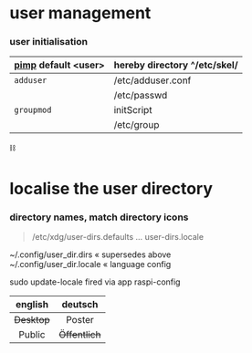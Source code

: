 # user management

### user initialisation

|[pimp](#bash_aliases) default \<user\> |hereby directory ^/etc/skel/ |  
| :--- | :--- |  
|`adduser` |/etc/adduser.conf |
| |/etc/passwd |
|`groupmod` |initScript |
| |/etc/group |


:chains:

# localise the user directory

### directory names, match directory icons

> /etc/xdg/user-dirs.defaults … user-dirs.locale

~/.config/user_dir.dirs « supersedes above  
~/.config/user_dir.locale « language config

sudo update-locale fired via app raspi-config

|english |deutsch |
| :--: | :--: |
|~~Desktop~~ |Poster |
|Public |~~Öffentlich~~ |
